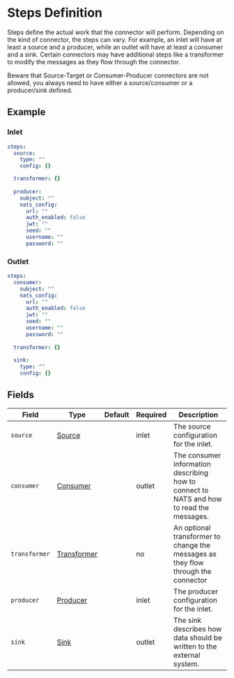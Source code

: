 # Steps Definition

Steps define the actual work that the connector will perform. Depending on the kind of connector, the steps can vary.
For example, an inlet will have at least a source and a producer, while an outlet will have at least a consumer and a 
sink. Certain connectors may have additional steps like a transformer to modify the messages as they flow through the
connector.

Beware that Source-Target or Consumer-Producer connectors are not allowed, you always need to have either a source/consumer
or a producer/sink defined.

## Example
### Inlet
```yaml
steps:
  source:
    type: ""
    config: {}

  transformer: {}
  
  producer:
    subject: ""
    nats_config:
      url: ""
      auth_enabled: false
      jwt: ""
      seed: ""
      username: ""
      password: ""
```

### Outlet
```yaml
steps:
  consumer:
    subject: ""
    nats_config:
      url: ""
      auth_enabled: false
      jwt: ""
      seed: ""
      username: ""
      password: ""
      
  transformer: {}
  
  sink:
    type: ""
    config: {}
```

## Fields
| Field         | Type                            | Default | Required | Description                                                                              |
|---------------|---------------------------------|---------|----------|------------------------------------------------------------------------------------------|
| `source`      | [Source](./source.md)           |         | inlet    | The source configuration for the inlet.                                                  |
| `consumer`    | [Consumer](./consumer.md)       |         | outlet   | The consumer information describing how to connect to NATS and how to read the messages. |
| `transformer` | [Transformer](./transformer.md) |         | no       | An optional transformer to change the messages as they flow through the connector        |                                                                                                                                                                                                                                                                                    |
| `producer`    | [Producer](./producer.md)       |         | inlet    | The producer configuration for the inlet.                                                |
| `sink`        | [Sink](./sink.md)               |         | outlet   | The sink describes how data should be written to the external system.                    |